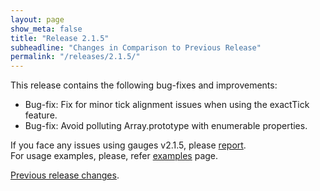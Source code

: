 ```yaml
---
layout: page
show_meta: false
title: "Release 2.1.5"
subheadline: "Changes in Comparison to Previous Release"
permalink: "/releases/2.1.5/"
---
```


This release contains the following bug-fixes and improvements:

 - Bug-fix: Fix for minor tick alignment issues when using the exactTick feature.
 - Bug-fix: Avoid polluting Array.prototype with enumerable properties.

If you face any issues using gauges v2.1.5, please [report](https://github.com/Mikhus/canvas-gauges/issues).  
For usage examples, please, refer [examples]({{site.url}}/documentation/examples/) page.

[Previous release changes]({{site.url}}/releases/2.1.3/).
